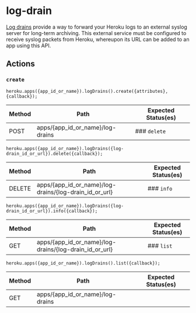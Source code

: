 # log-drain

[Log drains](https://devcenter.heroku.com/articles/logging#syslog-drains) provide a way to forward your Heroku logs to an external syslog server for long-term archiving. This external service must be configured to receive syslog packets from Heroku, whereupon its URL can be added to an app using this API.

## Actions

### `create`

`heroku.apps({app_id_or_name}).logDrains().create({attributes}, {callback});`

Method | Path | Expected Status(es)
--- | --- | ---
POST | apps/{app_id_or_name}/log-drains | ### `delete`

`heroku.apps({app_id_or_name}).logDrains({log-drain_id_or_url}).delete({callback});`

Method | Path | Expected Status(es)
--- | --- | ---
DELETE | apps/{app_id_or_name}/log-drains/{log-drain_id_or_url} | ### `info`

`heroku.apps({app_id_or_name}).logDrains({log-drain_id_or_url}).info({callback});`

Method | Path | Expected Status(es)
--- | --- | ---
GET | apps/{app_id_or_name}/log-drains/{log-drain_id_or_url} | ### `list`

`heroku.apps({app_id_or_name}).logDrains().list({callback});`

Method | Path | Expected Status(es)
--- | --- | ---
GET | apps/{app_id_or_name}/log-drains | 